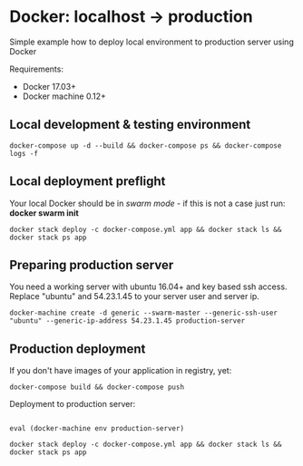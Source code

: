 # Docker: localhost -> production
Simple example how to deploy local environment to production server using Docker 

Requirements:
 - Docker 17.03+
 - Docker machine 0.12+

## Local development & testing environment
```
docker-compose up -d --build && docker-compose ps && docker-compose logs -f

```

## Local deployment preflight

Your local Docker should be in *swarm mode* - if this is not a case just run: **docker swarm init**

```
docker stack deploy -c docker-compose.yml app && docker stack ls && docker stack ps app
```

## Preparing production server

You need a working server with ubuntu 16.04+ and key based ssh access.
Replace "ubuntu" and 54.23.1.45 to your server user and server ip.

```
docker-machine create -d generic --swarm-master --generic-ssh-user "ubuntu" --generic-ip-address 54.23.1.45 production-server
```

## Production deployment

If you don't have images of your application in registry, yet:
```
docker-compose build && docker-compose push
```

Deployment to production server:
```

eval (docker-machine env production-server)

docker stack deploy -c docker-compose.yml app && docker stack ls && docker stack ps app
```


